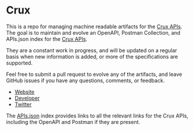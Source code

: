 # CruxThis is a repo for managing machine readable artifacts for the [Crux APIs](https://www.cruxinformatics.com). The goal is to maintain and evolve an OpenAPI, Postman Collection, and APIs.json index for the [Crux APIs](https://www.cruxinformatics.com).They are a constant work in progress, and will be updated on a regular basis when new information is added, or more of the specifications are supported.Feel free to submit a pull request to evolve any of the artifacts, and leave GitHub issues if you have any questions, comments, or feedback.- [Website](https://www.cruxinformatics.com)- [Developer](https://www.cruxinformatics.com)- [Twitter](https://twitter.com/cruxinformatics)The [APIs.json](https://github.com/api-evangelist/crux/blob/master/apis.json) index provides links to all the relevant links for the Crux APIs, including the OpenAPI and Postman if they are present.